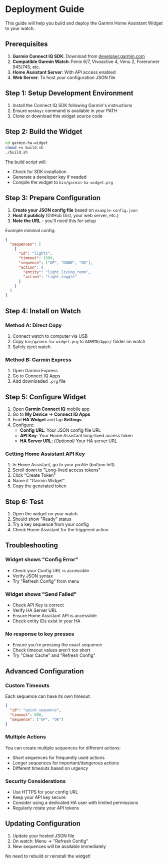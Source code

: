 # Deployment Guide

This guide will help you build and deploy the Garmin Home Assistant Widget to your watch.

## Prerequisites

1. **Garmin Connect IQ SDK**: Download from [developer.garmin.com](https://developer.garmin.com/connect-iq/sdk/)
2. **Compatible Garmin Watch**: Fenix 6/7, Vivoactive 4, Venu 2, Forerunner 945/745, etc.
3. **Home Assistant Server**: With API access enabled
4. **Web Server**: To host your configuration JSON file

## Step 1: Setup Development Environment

1. Install the Connect IQ SDK following Garmin's instructions
2. Ensure `monkeyc` command is available in your PATH
3. Clone or download this widget source code

## Step 2: Build the Widget

```bash
cd garmin-ha-widget
chmod +x build.sh
./build.sh
```

The build script will:
- Check for SDK installation
- Generate a developer key if needed
- Compile the widget to `bin/garmin-ha-widget.prg`

## Step 3: Prepare Configuration

1. **Create your JSON config file** based on `example-config.json`
2. **Host it publicly** (GitHub Gist, your web server, etc.)
3. **Note the URL** - you'll need this for setup

Example minimal config:
```json
{
  "sequences": [
    {
      "id": "lights",
      "timeout": 1500,
      "sequence": ["UP", "DOWN", "OK"],
      "action": {
        "entity": "light.living_room",
        "action": "light.toggle"
      }
    }
  ]
}
```

## Step 4: Install on Watch

### Method A: Direct Copy
1. Connect watch to computer via USB
2. Copy `bin/garmin-ha-widget.prg` to `GARMIN/Apps/` folder on watch
3. Safely eject watch

### Method B: Garmin Express
1. Open Garmin Express
2. Go to Connect IQ Apps
3. Add downloaded `.prg` file

## Step 5: Configure Widget

1. Open **Garmin Connect IQ** mobile app
2. Go to **My Device** → **Connect IQ Apps**
3. Find **HA Widget** and tap **Settings**
4. Configure:
   - **Config URL**: Your JSON config file URL
   - **API Key**: Your Home Assistant long-lived access token
   - **HA Server URL**: *(Optional)* Your HA server URL

### Getting Home Assistant API Key

1. In Home Assistant, go to your profile (bottom left)
2. Scroll down to "Long-lived access tokens"
3. Click "Create Token"
4. Name it "Garmin Widget" 
5. Copy the generated token

## Step 6: Test

1. Open the widget on your watch
2. Should show "Ready" status
3. Try a key sequence from your config
4. Check Home Assistant for the triggered action

## Troubleshooting

### Widget shows "Config Error"
- Check your Config URL is accessible
- Verify JSON syntax
- Try "Refresh Config" from menu

### Widget shows "Send Failed"
- Check API Key is correct
- Verify HA Server URL
- Ensure Home Assistant API is accessible
- Check entity IDs exist in your HA

### No response to key presses
- Ensure you're pressing the exact sequence
- Check timeout values aren't too short
- Try "Clear Cache" and "Refresh Config"

## Advanced Configuration

### Custom Timeouts
Each sequence can have its own timeout:
```json
{
  "id": "quick_sequence",
  "timeout": 800,
  "sequence": ["UP", "OK"]
}
```

### Multiple Actions
You can create multiple sequences for different actions:
- Short sequences for frequently used actions
- Longer sequences for important/dangerous actions
- Different timeouts based on urgency

### Security Considerations
- Use HTTPS for your config URL
- Keep your API key secure
- Consider using a dedicated HA user with limited permissions
- Regularly rotate your API tokens

## Updating Configuration

1. Update your hosted JSON file
2. On watch: Menu → "Refresh Config"
3. New sequences will be available immediately

No need to rebuild or reinstall the widget!
